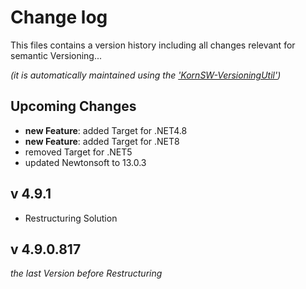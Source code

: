 # Change log
This files contains a version history including all changes relevant for semantic Versioning...

*(it is automatically maintained using the ['KornSW-VersioningUtil'](https://github.com/KornSW/VersioningUtil))*




## Upcoming Changes

 - **new Feature**: added Target for .NET4.8
 - **new Feature**: added Target for .NET8
 - removed Target for .NET5
 - updated Newtonsoft to 13.0.3



## v 4.9.1
* Restructuring Solution

  

## v 4.9.0.817
*the last Version before Restructuring*